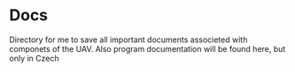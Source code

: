 # Docs

Directory for me to save all important documents associeted with componets of the UAV.
Also program documentation will be found here, but only in Czech
